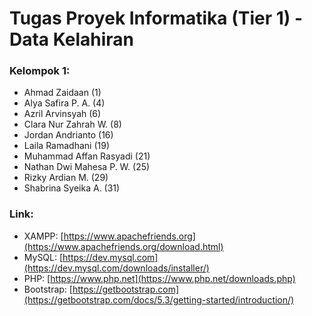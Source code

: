 # Tugas Proyek Informatika (Tier 1) - Data Kelahiran

### Kelompok 1:
- Ahmad Zaidaan (1)
- Alya Safira P. A. (4)
- Azril Arvinsyah (6)
- Clara Nur Zahrah W. (8)
- Jordan Andrianto (16)
- Laila Ramadhani (19)
- Muhammad Affan Rasyadi (21)
- Nathan Dwi Mahesa P. W. (25)
- Rizky Ardian M. (29)
- Shabrina Syeika A. (31)

### Link:
- XAMPP: [https://www.apachefriends.org](https://www.apachefriends.org/download.html)
- MySQL: [https://dev.mysql.com](https://dev.mysql.com/downloads/installer/)
- PHP: [https://www.php.net](https://www.php.net/downloads.php)
- Bootstrap: [https://getbootstrap.com](https://getbootstrap.com/docs/5.3/getting-started/introduction/)
